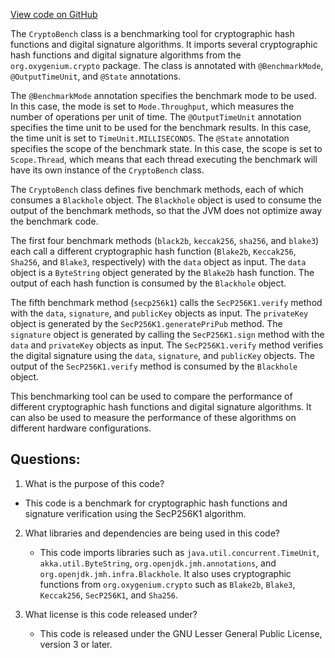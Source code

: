 [View code on GitHub](https://github.com/oxygenium/oxygenium/benchmark/src/main/scala/org/oxygenium/benchmark/CryptoBench.scala)

The `CryptoBench` class is a benchmarking tool for cryptographic hash functions and digital signature algorithms. It imports several cryptographic hash functions and digital signature algorithms from the `org.oxygenium.crypto` package. The class is annotated with `@BenchmarkMode`, `@OutputTimeUnit`, and `@State` annotations. 

The `@BenchmarkMode` annotation specifies the benchmark mode to be used. In this case, the mode is set to `Mode.Throughput`, which measures the number of operations per unit of time. The `@OutputTimeUnit` annotation specifies the time unit to be used for the benchmark results. In this case, the time unit is set to `TimeUnit.MILLISECONDS`. The `@State` annotation specifies the scope of the benchmark state. In this case, the scope is set to `Scope.Thread`, which means that each thread executing the benchmark will have its own instance of the `CryptoBench` class.

The `CryptoBench` class defines five benchmark methods, each of which consumes a `Blackhole` object. The `Blackhole` object is used to consume the output of the benchmark methods, so that the JVM does not optimize away the benchmark code. 

The first four benchmark methods (`black2b`, `keccak256`, `sha256`, and `blake3`) each call a different cryptographic hash function (`Blake2b`, `Keccak256`, `Sha256`, and `Blake3`, respectively) with the `data` object as input. The `data` object is a `ByteString` object generated by the `Blake2b` hash function. The output of each hash function is consumed by the `Blackhole` object.

The fifth benchmark method (`secp256k1`) calls the `SecP256K1.verify` method with the `data`, `signature`, and `publicKey` objects as input. The `privateKey` object is generated by the `SecP256K1.generatePriPub` method. The `signature` object is generated by calling the `SecP256K1.sign` method with the `data` and `privateKey` objects as input. The `SecP256K1.verify` method verifies the digital signature using the `data`, `signature`, and `publicKey` objects. The output of the `SecP256K1.verify` method is consumed by the `Blackhole` object.

This benchmarking tool can be used to compare the performance of different cryptographic hash functions and digital signature algorithms. It can also be used to measure the performance of these algorithms on different hardware configurations.
## Questions: 
 1. What is the purpose of this code?
   - This code is a benchmark for cryptographic hash functions and signature verification using the SecP256K1 algorithm.

2. What libraries and dependencies are being used in this code?
   - This code imports libraries such as `java.util.concurrent.TimeUnit`, `akka.util.ByteString`, `org.openjdk.jmh.annotations`, and `org.openjdk.jmh.infra.Blackhole`. It also uses cryptographic functions from `org.oxygenium.crypto` such as `Blake2b`, `Blake3`, `Keccak256`, `SecP256K1`, and `Sha256`.

3. What license is this code released under?
   - This code is released under the GNU Lesser General Public License, version 3 or later.